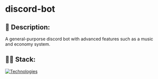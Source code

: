 # discord-bot

## 📃 Description:
A general-purporse discord bot with advanced features such as a music and economy system.

## 👩‍💻 Stack:
[![Technologies](https://skillicons.dev/icons?i=js,nodejs,mongodb,discord&theme=dark)](https://skillicons.dev)
